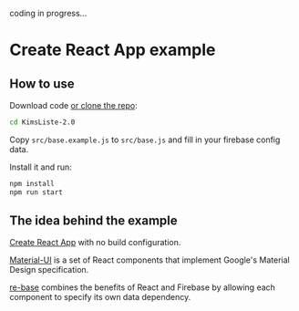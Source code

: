 coding in progress...
# Create React App example

## How to use

Download code [or clone the repo](https://github.com/a-sep/KimsListe-2.0.git):

```bash
cd KimsListe-2.0
```
Copy `src/base.example.js` to `src/base.js` and fill in your firebase config data. 

Install it and run:

```bash
npm install
npm run start
```

## The idea behind the example

[Create React App](https://github.com/facebookincubator/create-react-app) with no build configuration.

[Material-UI](https://github.com/callemall/material-ui/tree/v1-beta) is a set of React components that implement Google's Material Design specification.

[re-base](https://github.com/tylermcginnis/re-base) combines the benefits of React and Firebase by allowing each component to specify its own data dependency. 
